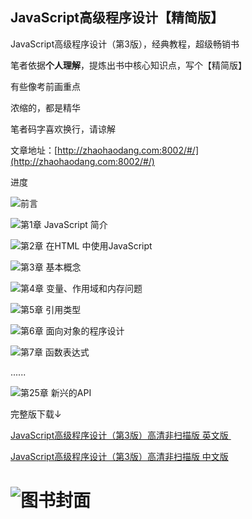 ## JavaScript高级程序设计【精简版】

JavaScript高级程序设计（第3版），经典教程，超级畅销书

笔者依据**个人理解**，提炼出书中核心知识点，写个【精简版】

有些像考前画重点

浓缩的，都是精华

笔者码字喜欢换行，请谅解

文章地址：[http://zhaohaodang.com:8002/#/](http://zhaohaodang.com:8002/#/)


进度

 ![](http://progressed.io/bar/100?title=completed)前言

 ![](http://progressed.io/bar/100?title=completed)第1章 JavaScript 简介

 ![](http://progressed.io/bar/100?title=completed)第2章 在HTML 中使用JavaScript

 ![](http://progressed.io/bar/100?title=completed)第3章 基本概念

 ![](http://progressed.io/bar/100?title=completed)第4章 变量、作用域和内存问题

 ![](http://progressed.io/bar/100?title=completed)第5章 引用类型

 ![](http://progressed.io/bar/60?title=completed)第6章 面向对象的程序设计

 ![](http://progressed.io/bar/0?title=completed)第7章 函数表达式

  ......

 ![](http://progressed.io/bar/0?title=completed)第25章 新兴的API

完整版下载↓

[JavaScript高级程序设计（第3版）高清非扫描版 英文版 ](http://download.csdn.net/download/cocoos/9749983)

[JavaScript高级程序设计（第3版）高清非扫描版 中文版](http://download.csdn.net/download/cocoos/9749980)


![图书封面](https://sinacloud.net/pro-js/cover.jpg)
=======
